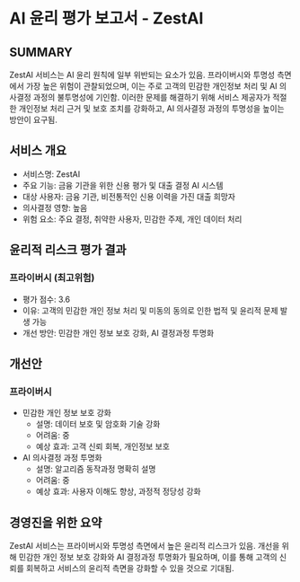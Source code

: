 # AI 윤리 평가 보고서 - ZestAI

## SUMMARY
ZestAI 서비스는 AI 윤리 원칙에 일부 위반되는 요소가 있음. 프라이버시와 투명성 측면에서 가장 높은 위험이 관찰되었으며, 이는 주로 고객의 민감한 개인정보 처리 및 AI 의사결정 과정의 불투명성에 기인함. 이러한 문제를 해결하기 위해 서비스 제공자가 적절한 개인정보 처리 근거 및 보호 조치를 강화하고, AI 의사결정 과정의 투명성을 높이는 방안이 요구됨.

## 서비스 개요
- 서비스명: ZestAI
- 주요 기능: 금융 기관을 위한 신용 평가 및 대출 결정 AI 시스템
- 대상 사용자: 금융 기관, 비전통적인 신용 이력을 가진 대출 희망자
- 의사결정 영향: 높음
- 위험 요소: 주요 결정, 취약한 사용자, 민감한 주제, 개인 데이터 처리

## 윤리적 리스크 평가 결과
### 프라이버시 (최고위험)
- 평가 점수: 3.6
- 이유: 고객의 민감한 개인 정보 처리 및 미동의 동의로 인한 법적 및 윤리적 문제 발생 가능
- 개선 방안: 민감한 개인 정보 보호 강화, AI 결정과정 투명화

## 개선안
### 프라이버시
- 민감한 개인 정보 보호 강화
  - 설명: 데이터 보호 및 암호화 기술 강화
  - 어려움: 중
  - 예상 효과: 고객 신뢰 회복, 개인정보 보호
- AI 의사결정 과정 투명화
  - 설명: 알고리즘 동작과정 명확히 설명
  - 어려움: 중
  - 예상 효과: 사용자 이해도 향상, 과정적 정당성 강화

## 경영진을 위한 요약
ZestAI 서비스는 프라이버시와 투명성 측면에서 높은 윤리적 리스크가 있음. 개선을 위해 민감한 개인 정보 보호 강화와 AI 결정과정 투명화가 필요하며, 이를 통해 고객의 신뢰를 회복하고 서비스의 윤리적 측면을 강화할 수 있을 것으로 기대됨.
